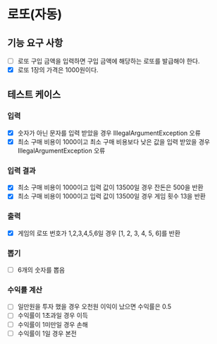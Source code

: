 # 로또(자동)

## 기능 요구 사항

- [ ] 로또 구입 금액을 입력하면 구입 금액에 해당하는 로또를 발급해야 한다.
- [x] 로또 1장의 가격은 1000원이다.

## 테스트 케이스

### 입력

- [x] 숫자가 아닌 문자를 입력 받았을 경우 IllegalArgumentException 오류
- [x] 최소 구매 비용이 1000이고 최소 구매 비용보다 낮은 값을 입력 받았을 경우 IllegalArgumentException 오류

### 입력 결과

- [x] 최소 구매 비용이 1000이고 입력 값이 13500일 경우 잔돈은 500을 반환
- [x] 최소 구매 비용이 1000이고 입력 값이 13500일 경우 게임 횟수 13을 반환

### 출력

- [x] 게임의 로또 번호가 1,2,3,4,5,6일 경우 [1, 2, 3, 4, 5, 6]를 반환

### 뽑기

- [ ] 6개의 숫자를 뽑음

### 수익률 계산

- [ ] 일만원을 투자 했을 경우 오천원 이익이 났으면 수익률은 0.5
- [ ] 수익률이 1초과일 경우 이득
- [ ] 수익률이 1미만일 경우 손해
- [ ] 수익률이 1일 경우 본전
